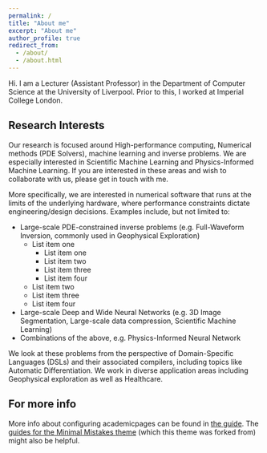 ```yaml
---
permalink: /
title: "About me"
excerpt: "About me"
author_profile: true
redirect_from: 
  - /about/
  - /about.html
---
```



Hi. I am a Lecturer (Assistant Professor) in the Department of Computer Science at the University of Liverpool. Prior to this, I worked at Imperial College London.


Research Interests
------
Our research is focused around High-performance computing, Numerical methods (PDE Solvers), machine learning and inverse problems. We are especially interested in Scientific Machine Learning and Physics-Informed Machine Learning. If you are interested in these areas and wish to collaborate with us, please get in touch with me.

More specifically, we are interested in numerical software that runs at the limits of the underlying hardware, where performance constraints dictate engineering/design decisions. Examples include, but not limited to:

 * Large-scale PDE-constrained inverse problems (e.g. Full-Waveform Inversion, commonly used in Geophysical Exploration)
      * List item one 
          * List item one
          * List item two
          * List item three
          * List item four
      * List item two
      * List item three
      * List item four
  * Large-scale Deep and Wide Neural Networks (e.g. 3D Image Segmentation, Large-scale data compression, Scientific Machine Learning)
  * Combinations of the above, e.g. Physics-Informed Neural Network

We look at these problems from the perspective of Domain-Specific Languages (DSLs) and their associated compilers, including topics like Automatic Differentiation. We work in diverse application areas including Geophysical exploration as well as Healthcare.

For more info
------
More info about configuring academicpages can be found in [the guide](https://academicpages.github.io/markdown/). The [guides for the Minimal Mistakes theme](https://mmistakes.github.io/minimal-mistakes/docs/configuration/) (which this theme was forked from) might also be helpful.
